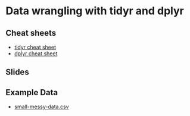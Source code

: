 

# Data wrangling with tidyr and dplyr

## Cheat sheets

* [tidyr cheat sheet](https://github.com/rstudio/cheatsheets/blob/main/tidyr.pdf)
* [dplyr cheat sheet](https://github.com/rstudio/cheatsheets/blob/main/data-transformation.pdf)

## Slides



## Example Data

* [small-messy-data.csv](./small-messy-data.csv)
